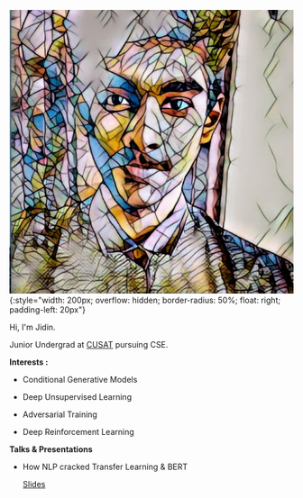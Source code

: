 

![Jidin Dinesh](/img/dp.jpeg){:style="width: 200px; overflow: hidden; border-radius: 50%; float: right; padding-left: 20px"}

Hi, I'm Jidin.

Junior Undergrad at [CUSAT](https://cusat.ac.in/) pursuing CSE. 

**Interests :**

* Conditional Generative Models

* Deep Unsupervised Learning
               
* Adversarial Training

* Deep Reinforcement Learning

**Talks & Presentations**

* How NLP cracked Transfer Learning & BERT

    [Slides](http://bit.do/eSvDp)

<div style="margin: 150px;"></div>
